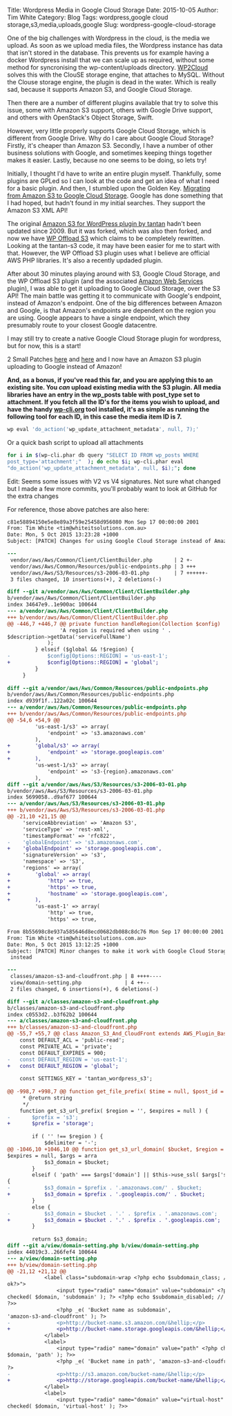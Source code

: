 Title: Wordpress Media in Google Cloud Storage
Date: 2015-10-05
Author: Tim White
Category: Blog
Tags: wordpress,google cloud storage,s3,media,uploads,google
Slug: wordpress-google-cloud-storage

One of the big challenges with Wordpress in the cloud, is the media we upload.
As soon as we upload media files, the Wordpress instance has data that isn't
stored in the database. This prevents us for example having a docker Wordpress
install that we can scale up as required, without some method for syncronising
the wp-content/uploads directory. [WP2Cloud](https://wordpress.org/plugins/wp2cloud-wordpress-to-cloud/)
solves this with the ClouSE storage engine, that attaches to MySQL. Without the Clouse storage
engine, the plugin is dead in the water. Which is really sad, because it
supports Amazon S3, and Google Cloud Storage.

Then there are a number of different plugins available that try to solve this
issue, some with Amazon S3 support, others with Google Drive support, and
others with OpenStack's Object Storage, Swift.

However, very little properly supports Google Cloud Storage, which is different 
from Google Drive. Why do I care about Google Cloud Storage? Firstly, it's
cheaper than Amazon S3. Secondly, I have a number of other business solutions
with Google, and sometimes keeping things together makes it easier. Lastly,
because no one seems to be doing, so lets try!

Initially, I thought I'd have to write an entire plugin myself. Thankfully,
some plugins are GPLed so I can look at the code and get an idea of what I need
for a basic plugin. And then, I stumbled upon the Golden Key.
[Migrating from Amazon S3 to Google Cloud Storage](https://cloud.google.com/storage/docs/migrating).
Google has done something that I had hoped, but hadn't found in my initial
searches. They support the Amazon S3 XML API!

The original [Amazon S3 for WordPress plugin by
tantan](https://wordpress.org/plugins/tantan-s3/) hadn't been updated since
2009. But it was forked, which was also then forked, and now we have
[WP Offload S3](https://wordpress.org/plugins/amazon-s3-and-cloudfront/) which
claims to be completely rewritten. Looking at the tantan-s3 code, it may have
been easier for me to start with that. However, the WP Offload S3 plugin uses
what I believe are official AWS PHP libraries. It's also a recently updaded
plugin.

After about 30 minutes playing around with S3, Google Cloud Storage, and the WP
Offload S3 plugin (and the associated [Amazon Web
Services](https://wordpress.org/plugins/amazon-web-services/) plugin), I was
able to get it uploading to Google Cloud Storage, over the S3 API! The main
battle was getting it to communicate with Google's endpoint, instead of
Amazon's endpoint. One of the big differences between Amazon and Google, is
that Amazon's endpoints are dependent on the region you are using. Google
appears to have a single endpoint, which they presumably route to your closest
Google datacentre.

I may still try to create a native Google Cloud Storage plugin for wordpress,
but for now, this is a start!

2 Small Patches
[here](https://github.com/timwhite/wp-amazon-s3-and-cloudfront/commit/8b55698c8e937a585646d8ecd0682db088c8dc76)
and
[here](https://github.com/timwhite/wp-amazon-web-services/commit/56cc81e58894150e5e8e89a3f59e25458d956080)
and I now have an Amazon S3 plugin uploading to Google instead of Amazon!

**And, as a bonus, if you've read this far, and you are applying this to an
existing site. You *can* upload existing media with the S3 plugin. All media
libraries have an entry in the wp_posts table with post_type set to attachment.
If you fetch all the ID's for the items you wish to upload, and have the handy
[wp-cli.org](http://wp-cli.org) tool installed, it's as simple as running the following tool for
each ID, in this case the media item ID is 7.**

```bash
wp eval 'do_action('wp_update_attachment_metadata', null, 7);'
```

Or a quick bash script to upload all attachments
```bash
for i in $(wp-cli.phar db query "SELECT ID FROM wp_posts WHERE
post_type='attachment';"  ); do echo $i; wp-cli.phar eval
"do_action('wp_update_attachment_metadata', null, $i);"; done
```

Edit: Seems some issues with V2 vs V4 signatures. Not sure what changed but I
made a few more commits, you'll probably want to look at GitHub for the extra
changes

For reference, those above patches are also here:
```diff
c81e58894150e5e8e89a3f59e25458d956080 Mon Sep 17 00:00:00 2001
From: Tim White <tim@whiteitsolutions.com.au>
Date: Mon, 5 Oct 2015 13:23:28 +1000
Subject: [PATCH] Changes for using Google Cloud Storage instead of Amazon S3

---
 vendor/aws/Aws/Common/Client/ClientBuilder.php       | 2 +-
 vendor/aws/Aws/Common/Resources/public-endpoints.php | 3 +++
 vendor/aws/Aws/S3/Resources/s3-2006-03-01.php        | 7 ++++++-
 3 files changed, 10 insertions(+), 2 deletions(-)

diff --git a/vendor/aws/Aws/Common/Client/ClientBuilder.php
b/vendor/aws/Aws/Common/Client/ClientBuilder.php
index 34647e9..1e900ac 100644
--- a/vendor/aws/Aws/Common/Client/ClientBuilder.php
+++ b/vendor/aws/Aws/Common/Client/ClientBuilder.php
@@ -446,7 +446,7 @@ private function handleRegion(Collection $config)
                 'A region is required when using ' .
$description->getData('serviceFullName')
             );
         } elseif ($global && !$region) {
-            $config[Options::REGION] = 'us-east-1';
+            $config[Options::REGION] = 'global';
         }
     }
 
diff --git a/vendor/aws/Aws/Common/Resources/public-endpoints.php
b/vendor/aws/Aws/Common/Resources/public-endpoints.php
index d939f1f..122a02c 100644
--- a/vendor/aws/Aws/Common/Resources/public-endpoints.php
+++ b/vendor/aws/Aws/Common/Resources/public-endpoints.php
@@ -54,6 +54,9 @@
         'us-east-1/s3' => array(
             'endpoint' => 's3.amazonaws.com'
         ),
+        'global/s3' => array(
+            'endpoint' => 'storage.googleapis.com'
+        ),
         'us-west-1/s3' => array(
             'endpoint' => 's3-{region}.amazonaws.com'
         ),
diff --git a/vendor/aws/Aws/S3/Resources/s3-2006-03-01.php
b/vendor/aws/Aws/S3/Resources/s3-2006-03-01.php
index 5699058..d9af677 100644
--- a/vendor/aws/Aws/S3/Resources/s3-2006-03-01.php
+++ b/vendor/aws/Aws/S3/Resources/s3-2006-03-01.php
@@ -21,10 +21,15 @@
     'serviceAbbreviation' => 'Amazon S3',
     'serviceType' => 'rest-xml',
     'timestampFormat' => 'rfc822',
-    'globalEndpoint' => 's3.amazonaws.com',
+    'globalEndpoint' => 'storage.googleapis.com',
     'signatureVersion' => 's3',
     'namespace' => 'S3',
     'regions' => array(
+        'global' => array(
+            'http' => true,
+            'https' => true,
+            'hostname' => 'storage.googleapis.com',
+        ),
         'us-east-1' => array(
             'http' => true,
             'https' => true,
```

```diff
From 8b55698c8e937a585646d8ecd0682db088c8dc76 Mon Sep 17 00:00:00 2001
From: Tim White <tim@whiteitsolutions.com.au>
Date: Mon, 5 Oct 2015 13:12:25 +1000
Subject: [PATCH] Minor changes to make it work with Google Cloud Storage
 instead

---
 classes/amazon-s3-and-cloudfront.php | 8 ++++----
 view/domain-setting.php              | 4 ++--
 2 files changed, 6 insertions(+), 6 deletions(-)

diff --git a/classes/amazon-s3-and-cloudfront.php
b/classes/amazon-s3-and-cloudfront.php
index c0553d2..b3f62b2 100644
--- a/classes/amazon-s3-and-cloudfront.php
+++ b/classes/amazon-s3-and-cloudfront.php
@@ -55,7 +55,7 @@ class Amazon_S3_And_CloudFront extends AWS_Plugin_Base {
    const DEFAULT_ACL = 'public-read';
    const PRIVATE_ACL = 'private';
    const DEFAULT_EXPIRES = 900;
-   const DEFAULT_REGION = 'us-east-1';
+   const DEFAULT_REGION = 'global';
 
    const SETTINGS_KEY = 'tantan_wordpress_s3';
 
@@ -998,7 +998,7 @@ function get_file_prefix( $time = null, $post_id = null ) {
     * @return string
     */
    function get_s3_url_prefix( $region = '', $expires = null ) {
-       $prefix = 's3';
+       $prefix = 'storage';
 
        if ( '' !== $region ) {
            $delimiter = '-';
@@ -1046,10 +1046,10 @@ function get_s3_url_domain( $bucket, $region = '',
$expires = null, $args = arra
            $s3_domain = $bucket;
        }
        elseif ( 'path' === $args['domain'] || $this->use_ssl( $args['ssl'] ) )
{
-           $s3_domain = $prefix . '.amazonaws.com/' . $bucket;
+           $s3_domain = $prefix . '.googleapis.com/' . $bucket;
        }
        else {
-           $s3_domain = $bucket . '.' . $prefix . '.amazonaws.com';
+           $s3_domain = $bucket . '.' . $prefix . '.googleapis.com';
        }
 
        return $s3_domain;
diff --git a/view/domain-setting.php b/view/domain-setting.php
index 44019c3..266fef4 100644
--- a/view/domain-setting.php
+++ b/view/domain-setting.php
@@ -21,12 +21,12 @@
            <label class="subdomain-wrap <?php echo $subdomain_class; // xss
ok?>">
                <input type="radio" name="domain" value="subdomain" <?php
checked( $domain, 'subdomain' ); ?> <?php echo $subdomain_disabled; // xss ok
?>>
                <?php _e( 'Bucket name as subdomain',
'amazon-s3-and-cloudfront' ); ?>
-               <p>http://bucket-name.s3.amazon.com/&hellip;</p>
+               <p>http://bucket-name.storage.googleapis.com/&hellip;</p>
            </label>
            <label>
                <input type="radio" name="domain" value="path" <?php checked(
$domain, 'path' ); ?>>
                <?php _e( 'Bucket name in path', 'amazon-s3-and-cloudfront' );
?>
-               <p>http://s3.amazon.com/bucket-name/&hellip;</p>
+               <p>http://storage.googleapis.com/bucket-name/&hellip;</p>
            </label>
            <label>
                <input type="radio" name="domain" value="virtual-host" <?php
checked( $domain, 'virtual-host' ); ?>>
```
